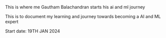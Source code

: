 This is where me Gautham Balachandran starts his ai and ml journey


This is to document my learning and journey towards becoming a AI and ML expert


Start date: 19TH JAN 2024
